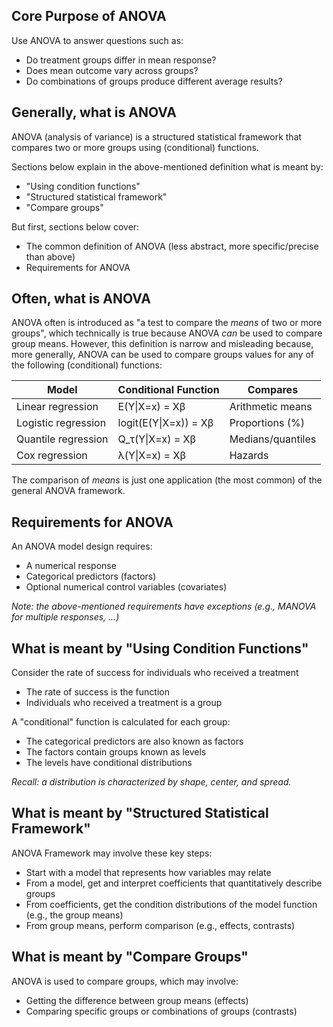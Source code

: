 ## Core Purpose of ANOVA

Use ANOVA to answer questions such as:

- Do treatment groups differ in mean response?
- Does mean outcome vary across groups?
- Do combinations of groups produce different average results?

## Generally, what is ANOVA 

ANOVA (analysis of variance) is a structured statistical framework that compares two or more groups using (conditional) functions. 

Sections below explain in the above-mentioned definition what is meant by: 
- "Using condition functions"
- "Structured statistical framework"
- "Compare groups"

But first, sections below cover: 
- The common definition of ANOVA (less abstract, more specific/precise than above)
- Requirements for ANOVA 

## Often, what is ANOVA

ANOVA often is introduced as "a test to compare the *means* of two or more groups", which technically is true because ANOVA *can* be used to compare group means. However, this definition is narrow and misleading because, more generally, ANOVA can be used to compare groups values for any of the following (conditional) functions: 

| Model               | Conditional Function  | Compares          |
|---------------------|-----------------------|-------------------|
| Linear regression   | E(Y\|X=x) = Xβ        | Arithmetic means  |
| Logistic regression | logit(E(Y\|X=x)) = Xβ | Proportions (%)   |
| Quantile regression | Q_τ(Y\|X=x) = Xβ      | Medians/quantiles |
| Cox regression      | λ(Y\|X=x) = Xβ        | Hazards           |

The comparison of *means* is just one application (the most common) of the general ANOVA framework. 

## Requirements for ANOVA

An ANOVA model design requires:

- A numerical response 
- Categorical predictors (factors)
- Optional numerical control variables (covariates)

*Note: the above-mentioned requirements have exceptions (e.g., MANOVA for multiple responses, ...)*

## What is meant by "Using Condition Functions"

Consider the rate of success for individuals who received a treatment 
- The rate of success is the function
- Individuals who received a treatment is a group 

A "conditional" function is calculated for each group: 
- The categorical predictors are also known as factors
- The factors contain groups known as levels
- The levels have conditional distributions

*Recall: a distribution is characterized by shape, center, and spread.*

## What is meant by "Structured Statistical Framework"

ANOVA Framework may involve these key steps: 
- Start with a model that represents how variables may relate
- From a model, get and interpret coefficients that quantitatively describe groups
- From coefficients, get the condition distributions of the model function (e.g., the group means)
- From group means, perform comparison (e.g., effects, contrasts)

## What is meant by "Compare Groups"

ANOVA is used to compare groups, which may involve: 
- Getting the difference between group means (effects)
- Comparing specific groups or combinations of groups (contrasts)
